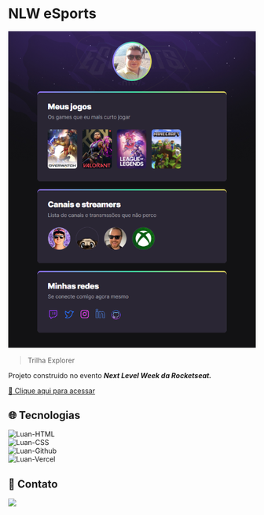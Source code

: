 # NLW eSports

![preview](./.github/preview.png)

> Trilha Explorer

Projeto construido no evento <b> <i>Next Level Week da Rocketseat.</b></i>

[🔗 Clique aqui para acessar](https://nlw-esports-peach.vercel.app/)

## 🌐 Tecnologias 

<img alt="Luan-HTML" src="https://img.shields.io/badge/HTML5-E34F26?style=for-the-badge&logo=html5&logoColor=white"> <br>
<img alt="Luan-CSS" src="https://img.shields.io/badge/CSS3-1572B6?style=for-the-badge&logo=css3&logoColor=white"><br>
<img alt="Luan-Github" src="https://img.shields.io/badge/GitHub-100000?style=for-the-badge&logo=github&logoColor=white"><br>
<img alt="Luan-Vercel" src="https://img.shields.io/badge/Vercel-000000?style=for-the-badge&logo=vercel&logoColor=white"><br>


## 📱 Contato

<a href = "mailto:luanpablo@outlook.com"><img src="https://img.shields.io/badge/Outlook-0078D4?style=for-the-badge&logo=microsoft-outlook&logoColor=white" target="_blank"></a>